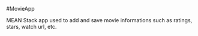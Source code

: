 #MovieApp

MEAN Stack app used to add and save movie informations such as ratings, stars, watch url, etc.
